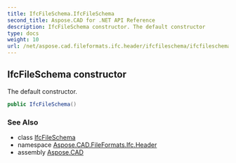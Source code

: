 ```yaml
---
title: IfcFileSchema.IfcFileSchema
second_title: Aspose.CAD for .NET API Reference
description: IfcFileSchema constructor. The default constructor
type: docs
weight: 10
url: /net/aspose.cad.fileformats.ifc.header/ifcfileschema/ifcfileschema/
---
```

## IfcFileSchema constructor

The default constructor.

```csharp
public IfcFileSchema()
```

### See Also

* class [IfcFileSchema](../)
* namespace [Aspose.CAD.FileFormats.Ifc.Header](../../ifcfileschema/)
* assembly [Aspose.CAD](../../../)


